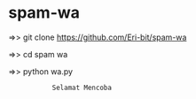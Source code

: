 # spam-wa

=>> git clone https://github.com/Eri-bit/spam-wa


=>> cd spam wa


=>> python wa.py



               Selamat Mencoba
